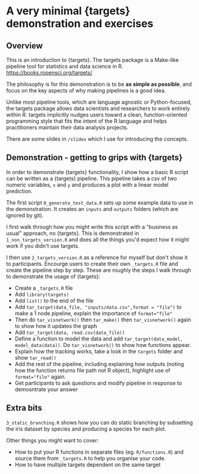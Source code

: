 # A very minimal {targets} demonstration and exercises

## Overview

This is an introduction to {targets}. The targets package is a Make-like pipeline tool for statistics and data science in R. https://books.ropensci.org/targets/ 

The philosophy is for this demonstration is to be **as simple as possible**, and focus on the key aspects of why making pipelines is a good idea.

Unlike most pipeline tools, which are language agnostic or Python-focused, the targets package allows data scientists and researchers to work entirely within R. targets implicitly nudges users toward a clean, function-oriented programming style that fits the intent of the R language and helps practitioners maintain their data analysis projects.

There are some slides in `/slides` which I use for introducing the concepts.

## Demonstration - getting to grips with {targets}

In order to demonstrate {targets} functionality, I show how a basic R script can be written as a {targets} pipeline. This pipeline takes a csv of two numeric variables, `x` and `y` and produces a plot with a linear model prediction.

The first script `0_generate_test_data.R` sets up some example data to use in the demonstration. It creates an `inputs` and `outputs` folders (which are ignored by git).

I first walk through how you might write this script with a "business as usual" approach, no {targets}. This is demonstrated in `1_non_targets_version.R` and does all the things you'd expect how it might work if you didn't use targets.

I then use `2_targets_version.R` as a reference for myself but don't show it to participants. Encourge users to create their own `_targets.R` file and create the pipeline step by step. These are roughly the steps I walk through to demonstrate the usage of {targets}:

 - Create a `_targets.R` file
 - Add `library(targets)`
 - Add `list()` to the end of the file
 - Add `tar_target(data_file, "inputs/data.csv",format = "file")` to make a 1 node pipeline, explain the importance of `format="file"`
 - Then do `tar_visnetwork()` then `tar_make()` then `tar_visnetwork()` again to show how it updates the graph
 - Add `tar_target(data, read.csv(data_file))`
 - Define a function to model the data and add `tar_target(data_model, model_data(data))`. Do `tar_visnetwork()` to show how functions appear.
 - Explain how the tracking works, take a look in the `targets` folder and show `tar_read()`
 - Add the rest of the pipeline, including explaining how outputs (noting how the function returns file path not R object), highlight use of `format="file"` again.
 - Get participants to ask questions and modify pipeline in response to demosntrate your answer

## Extra bits

`3_static_branching.R` shows how you can do static branching by subsetting the iris dataset by species and producing a species for each plot.

Other things you might want to cover:

 - How to put your R functions in separate files (eg. `R/functions.R`) and source them from `_targets.R` to help you organise your code.
 - How to have multiple targets dependent on the same target
